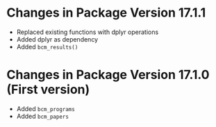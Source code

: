 
# Changes in Package Version 17.1.1

* Replaced existing functions with dplyr operations
* Added dplyr as dependency
* Added `bcm_results()`

# Changes in Package Version 17.1.0 (First version)

* Added `bcm_programs`
* Added `bcm_papers`
